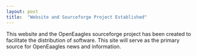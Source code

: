 ```yaml
---
layout: post
title:  "Website and Sourceforge Project Established"
---
```

This website and the OpenEaagles sourceforge project has been created to facilitate the distribution of software. This site will serve as the primary source for OpenEaagles news and information.
